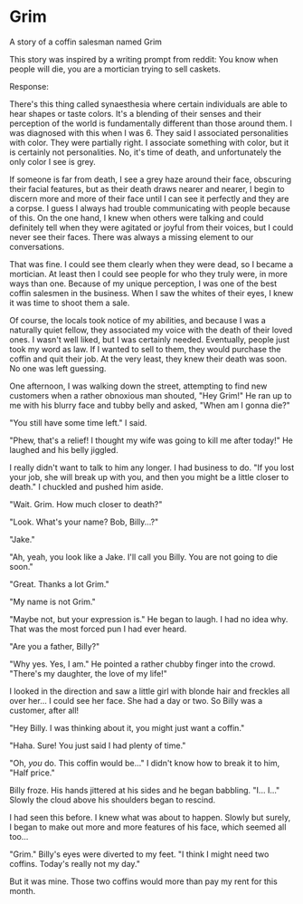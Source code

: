 # Grim
A story of a coffin salesman named Grim

This story was inspired by a writing prompt from reddit: You know when people will die, you are a mortician trying to sell caskets.

Response:

There's this thing called synaesthesia where certain individuals are able to hear shapes or taste colors. It's a blending of their senses and their perception of the world is fundamentally different than those around them. I was diagnosed with this when I was 6. They said I associated personalities with color. They were partially right. I associate something with color, but it is certainly not personalities. No, it's time of death, and unfortunately the only color I see is grey.

If someone is far from death, I see a grey haze around their face, obscuring their facial features, but as their death draws nearer and nearer, I begin to discern more and more of their face until I can see it perfectly and they are a corpse. I guess I always had trouble communicating with people because of this. On the one hand, I knew when others were talking and could definitely tell when they were agitated or joyful from their voices, but I could never see their faces. There was always a missing element to our conversations.

That was fine. I could see them clearly when they were dead, so I became a mortician. At least then I could see people for who they truly were, in more ways than one. Because of my unique perception, I was one of the best coffin salesmen in the business. When I saw the whites of their eyes, I knew it was time to shoot them a sale.

Of course, the locals took notice of my abilities, and because I was a naturally quiet fellow, they associated my voice with the death of their loved ones. I wasn't well liked, but I was certainly needed. Eventually, people just took my word as law. If I wanted to sell to them, they would purchase the coffin and quit their job. At the very least, they knew their death was soon. No one was left guessing.

One afternoon, I was walking down the street, attempting to find new customers when a rather obnoxious man shouted, "Hey Grim!" He ran up to me with his blurry face and tubby belly and asked, "When am I gonna die?"

"You still have some time left." I said.

"Phew, that's a relief! I thought my wife was going to kill me after today!" He laughed and his belly jiggled.

I really didn't want to talk to him any longer. I had business to do. "If you lost your job, she will break up with you, and then you might be a little closer to death." I chuckled and pushed him aside.

"Wait. Grim. How much closer to death?"

"Look. What's your name? Bob, Billy...?"

"Jake."

"Ah, yeah, you look like a Jake. I'll call you Billy. You are not going to die soon."

"Great. Thanks a lot Grim."

"My name is not Grim."

"Maybe not, but your expression is." He began to laugh. I had no idea why. That was the most forced pun I had ever heard.

"Are you a father, Billy?"

"Why yes. Yes, I am." He pointed a rather chubby finger into the crowd. "There's my daughter, the love of my life!"

I looked in the direction and saw a little girl with blonde hair and freckles all over her... I could see her face. She had a day or two. So Billy was a customer, after all!

"Hey Billy. I was thinking about it, you might just want a coffin."

"Haha. Sure! You just said I had plenty of time."

"Oh, _you_ do. This coffin would be..." I didn't know how to break it to him, "Half price."

Billy froze. His hands jittered at his sides and he began babbling. "I... I..." Slowly the cloud above his shoulders began to rescind.

I had seen this before. I knew what was about to happen. Slowly but surely, I began to make out more and more features of his face, which seemed all too...

"Grim." Billy's eyes were diverted to my feet. "I think I might need two coffins. Today's really not my day."

But it was mine. Those two coffins would more than pay my rent for this month.

